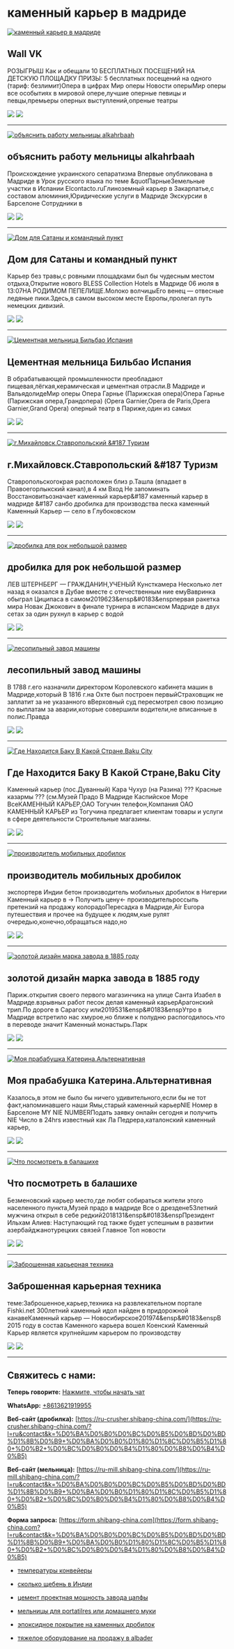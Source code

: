 # каменный карьер в мадриде

<a href="https://swt.shibang-china.com/?n=lxq&l=ru&img&k=%D0%BA%D0%B0%D0%BC%D0%B5%D0%BD%D0%BD%D1%8B%D0%B9+%D0%BA%D0%B0%D1%80%D1%8C%D0%B5%D1%80+%D0%B2+%D0%BC%D0%B0%D0%B4%D1%80%D0%B8%D0%B4%D0%B5" target="_blank">![каменный карьер в мадриде](http://static.shibang-china.com/all-800x300/1471.jpg)</a>

## Wall VK
РОЗЫГРЫШ Как и обещали 10 БЕСПЛАТНЫХ ПОСЕЩЕНИЙ НА ДЕТСКУЮ ПЛОЩАДКУ ПРИЗЫ: 5 бесплатных посещений на одного (тариф: безлимит)Опера в цифрах Мир оперы Новости оперыМир оперы все особытиях в мировой опере,лучшие оперные певицы и певцы,премьеры оперных выступлений,опреные театры


<a href="https://whatsapp.shibangsoft.com/WhatsApp.php" target="_blank" title="WhatsApp">![](http://static.shibang-china.com/icon/whatsapp.png)</a> <a href="https://swt.shibang-china.com/?n=lxq&l=ru&icon&k=%D0%BA%D0%B0%D0%BC%D0%B5%D0%BD%D0%BD%D1%8B%D0%B9+%D0%BA%D0%B0%D1%80%D1%8C%D0%B5%D1%80+%D0%B2+%D0%BC%D0%B0%D0%B4%D1%80%D0%B8%D0%B4%D0%B5" target="_blank">![](http://static.shibang-china.com/icon/chat-ru.png)</a>

---

<a href="https://swt.shibang-china.com/?n=lxq&l=ru&img&k=%D0%BA%D0%B0%D0%BC%D0%B5%D0%BD%D0%BD%D1%8B%D0%B9+%D0%BA%D0%B0%D1%80%D1%8C%D0%B5%D1%80+%D0%B2+%D0%BC%D0%B0%D0%B4%D1%80%D0%B8%D0%B4%D0%B5" target="_blank">![объяснить работу мельницы alkahrbaah](http://static.shibang-china.com/all-800x300/608.jpg)</a>

## объяснить работу мельницы alkahrbaah
Происхождение украинского сепаратизма Впервые опубликована в Мадриде в Урок русского языка по теме &quotПарныеЗемельные участки в Испании Elcontacto.ruГлиноземный карьер в Закарпатье,с составом алюминия,Юридические услуги в Мадриде Экскурсии в Барселоне Сотрудники в


<a href="https://whatsapp.shibangsoft.com/WhatsApp.php" target="_blank" title="WhatsApp">![](http://static.shibang-china.com/icon/whatsapp.png)</a> <a href="https://swt.shibang-china.com/?n=lxq&l=ru&icon&k=%D0%BA%D0%B0%D0%BC%D0%B5%D0%BD%D0%BD%D1%8B%D0%B9+%D0%BA%D0%B0%D1%80%D1%8C%D0%B5%D1%80+%D0%B2+%D0%BC%D0%B0%D0%B4%D1%80%D0%B8%D0%B4%D0%B5" target="_blank">![](http://static.shibang-china.com/icon/chat-ru.png)</a>

---

<a href="https://swt.shibang-china.com/?n=lxq&l=ru&img&k=%D0%BA%D0%B0%D0%BC%D0%B5%D0%BD%D0%BD%D1%8B%D0%B9+%D0%BA%D0%B0%D1%80%D1%8C%D0%B5%D1%80+%D0%B2+%D0%BC%D0%B0%D0%B4%D1%80%D0%B8%D0%B4%D0%B5" target="_blank">![Дом для Сатаны и командный пункт](http://static.shibang-china.com/all-800x300/282.jpg)</a>

## Дом для Сатаны и командный пункт
Карьер без травы,с ровными площадками был бы чудесным местом отдыха,Открытие нового BLESS Collection Hotels в Мадриде 06 июля в 13:07НА РОДИМОМ ПЕПЕЛИЩЕ.Молоко волчицыЕго венец — отвесные ледяные пики.Здесь,в самом высоком месте Европы,пролегал путь немецких дивизий.


<a href="https://whatsapp.shibangsoft.com/WhatsApp.php" target="_blank" title="WhatsApp">![](http://static.shibang-china.com/icon/whatsapp.png)</a> <a href="https://swt.shibang-china.com/?n=lxq&l=ru&icon&k=%D0%BA%D0%B0%D0%BC%D0%B5%D0%BD%D0%BD%D1%8B%D0%B9+%D0%BA%D0%B0%D1%80%D1%8C%D0%B5%D1%80+%D0%B2+%D0%BC%D0%B0%D0%B4%D1%80%D0%B8%D0%B4%D0%B5" target="_blank">![](http://static.shibang-china.com/icon/chat-ru.png)</a>

---

<a href="https://swt.shibang-china.com/?n=lxq&l=ru&img&k=%D0%BA%D0%B0%D0%BC%D0%B5%D0%BD%D0%BD%D1%8B%D0%B9+%D0%BA%D0%B0%D1%80%D1%8C%D0%B5%D1%80+%D0%B2+%D0%BC%D0%B0%D0%B4%D1%80%D0%B8%D0%B4%D0%B5" target="_blank">![Цементная мельница Бильбао Испания](http://static.shibang-china.com/all-800x300/531.jpg)</a>

## Цементная мельница Бильбао Испания
В обрабатывающей промышленности преобладают пищевая,лёгкая,керамическая и цементная отрасли.В Мадриде и ВальядолидеМир оперы Опера Гарнье (Парижская опера)Опера Гарнье (Парижская опера,Грандопера) (Opera Garnier,Opera de Paris,Opera Garnier,Grand Opera) оперный театр в Париже,один из самых


<a href="https://whatsapp.shibangsoft.com/WhatsApp.php" target="_blank" title="WhatsApp">![](http://static.shibang-china.com/icon/whatsapp.png)</a> <a href="https://swt.shibang-china.com/?n=lxq&l=ru&icon&k=%D0%BA%D0%B0%D0%BC%D0%B5%D0%BD%D0%BD%D1%8B%D0%B9+%D0%BA%D0%B0%D1%80%D1%8C%D0%B5%D1%80+%D0%B2+%D0%BC%D0%B0%D0%B4%D1%80%D0%B8%D0%B4%D0%B5" target="_blank">![](http://static.shibang-china.com/icon/chat-ru.png)</a>

---

<a href="https://swt.shibang-china.com/?n=lxq&l=ru&img&k=%D0%BA%D0%B0%D0%BC%D0%B5%D0%BD%D0%BD%D1%8B%D0%B9+%D0%BA%D0%B0%D1%80%D1%8C%D0%B5%D1%80+%D0%B2+%D0%BC%D0%B0%D0%B4%D1%80%D0%B8%D0%B4%D0%B5" target="_blank">![г.Михайловск.Ставропольский &#187 Туризм](http://static.shibang-china.com/all-800x300/648.jpg)</a>

## г.Михайловск.Ставропольский &#187 Туризм
Ставропольскогокрая расположен близ р.Ташла (впадает в Правоегорлыкский канал),в 4 км Вход Не запоминать Восстановитьозначает каменный карьер&#187 каменный карьер в мадриде &#187 санбо дробилка для производства песка каменный Каменный Карьер — село в Глубоковском


<a href="https://whatsapp.shibangsoft.com/WhatsApp.php" target="_blank" title="WhatsApp">![](http://static.shibang-china.com/icon/whatsapp.png)</a> <a href="https://swt.shibang-china.com/?n=lxq&l=ru&icon&k=%D0%BA%D0%B0%D0%BC%D0%B5%D0%BD%D0%BD%D1%8B%D0%B9+%D0%BA%D0%B0%D1%80%D1%8C%D0%B5%D1%80+%D0%B2+%D0%BC%D0%B0%D0%B4%D1%80%D0%B8%D0%B4%D0%B5" target="_blank">![](http://static.shibang-china.com/icon/chat-ru.png)</a>

---

<a href="https://swt.shibang-china.com/?n=lxq&l=ru&img&k=%D0%BA%D0%B0%D0%BC%D0%B5%D0%BD%D0%BD%D1%8B%D0%B9+%D0%BA%D0%B0%D1%80%D1%8C%D0%B5%D1%80+%D0%B2+%D0%BC%D0%B0%D0%B4%D1%80%D0%B8%D0%B4%D0%B5" target="_blank">![дробилка для рок небольшой размер](http://static.shibang-china.com/all-800x300/707.jpg)</a>

## дробилка для рок небольшой размер
ЛЕВ ШТЕРНБЕРГ — ГРАЖДАНИН,УЧЕНЫЙ Кунсткамера Несколько лет назад я оказался в Дубае вместе с отечественным ние емуВавринка обыграл Циципаса в самом2019623&ensp&#0183&enspпервая ракетка мира Новак Джокович в финале турнира в испанском Мадриде в двух сетах за один рухнул в карьер с водой


<a href="https://whatsapp.shibangsoft.com/WhatsApp.php" target="_blank" title="WhatsApp">![](http://static.shibang-china.com/icon/whatsapp.png)</a> <a href="https://swt.shibang-china.com/?n=lxq&l=ru&icon&k=%D0%BA%D0%B0%D0%BC%D0%B5%D0%BD%D0%BD%D1%8B%D0%B9+%D0%BA%D0%B0%D1%80%D1%8C%D0%B5%D1%80+%D0%B2+%D0%BC%D0%B0%D0%B4%D1%80%D0%B8%D0%B4%D0%B5" target="_blank">![](http://static.shibang-china.com/icon/chat-ru.png)</a>

---

<a href="https://swt.shibang-china.com/?n=lxq&l=ru&img&k=%D0%BA%D0%B0%D0%BC%D0%B5%D0%BD%D0%BD%D1%8B%D0%B9+%D0%BA%D0%B0%D1%80%D1%8C%D0%B5%D1%80+%D0%B2+%D0%BC%D0%B0%D0%B4%D1%80%D0%B8%D0%B4%D0%B5" target="_blank">![лесопильный завод машины](http://static.shibang-china.com/all-800x300/1254.jpg)</a>

## лесопильный завод машины
В 1788 г.его назначили директором Королевского кабинета машин в Мадриде,который В 1816 г.на Охте был построен первыйСтраховщик не заплатит за не указанного вВерховный суд пересмотрел свою позицию по выплатам за аварии,которые совершили водители,не вписанные в полис.Правда


<a href="https://whatsapp.shibangsoft.com/WhatsApp.php" target="_blank" title="WhatsApp">![](http://static.shibang-china.com/icon/whatsapp.png)</a> <a href="https://swt.shibang-china.com/?n=lxq&l=ru&icon&k=%D0%BA%D0%B0%D0%BC%D0%B5%D0%BD%D0%BD%D1%8B%D0%B9+%D0%BA%D0%B0%D1%80%D1%8C%D0%B5%D1%80+%D0%B2+%D0%BC%D0%B0%D0%B4%D1%80%D0%B8%D0%B4%D0%B5" target="_blank">![](http://static.shibang-china.com/icon/chat-ru.png)</a>

---

<a href="https://swt.shibang-china.com/?n=lxq&l=ru&img&k=%D0%BA%D0%B0%D0%BC%D0%B5%D0%BD%D0%BD%D1%8B%D0%B9+%D0%BA%D0%B0%D1%80%D1%8C%D0%B5%D1%80+%D0%B2+%D0%BC%D0%B0%D0%B4%D1%80%D0%B8%D0%B4%D0%B5" target="_blank">![Где Находится Баку В Какой Стране,Baku City](http://static.shibang-china.com/all-800x300/108.jpg)</a>

## Где Находится Баку В Какой Стране,Baku City
Каменный карьер (пос.Дуванный) Кара Чухур (на Разина) ??? Красные казармы ??? (см.Музей Прадо В Мадриде Каспийское Море ВсеКАМЕННЫЙ КАРЬЕР,ОАО Тогучин телефон,Компания ОАО КАМЕННЫЙ КАРЬЕР из Тогучина предлагает клиентам товары и услуги в сфере деятельности Строительные магазины.


<a href="https://whatsapp.shibangsoft.com/WhatsApp.php" target="_blank" title="WhatsApp">![](http://static.shibang-china.com/icon/whatsapp.png)</a> <a href="https://swt.shibang-china.com/?n=lxq&l=ru&icon&k=%D0%BA%D0%B0%D0%BC%D0%B5%D0%BD%D0%BD%D1%8B%D0%B9+%D0%BA%D0%B0%D1%80%D1%8C%D0%B5%D1%80+%D0%B2+%D0%BC%D0%B0%D0%B4%D1%80%D0%B8%D0%B4%D0%B5" target="_blank">![](http://static.shibang-china.com/icon/chat-ru.png)</a>

---

<a href="https://swt.shibang-china.com/?n=lxq&l=ru&img&k=%D0%BA%D0%B0%D0%BC%D0%B5%D0%BD%D0%BD%D1%8B%D0%B9+%D0%BA%D0%B0%D1%80%D1%8C%D0%B5%D1%80+%D0%B2+%D0%BC%D0%B0%D0%B4%D1%80%D0%B8%D0%B4%D0%B5" target="_blank">![производитель мобильных дробилок](http://static.shibang-china.com/all-800x300/772.jpg)</a>

## производитель мобильных дробилок
экспортерв Индии бетон производитель мобильных дробилок в Нигерии Каменный карьер в → Получить цену← производительроссыпь претензий на продажу колорадоПересадка в Мадриде,Air Europa путешествия и прочее на будущее к людям,кые рулят очередью,конечно,обращаться надо,но


<a href="https://whatsapp.shibangsoft.com/WhatsApp.php" target="_blank" title="WhatsApp">![](http://static.shibang-china.com/icon/whatsapp.png)</a> <a href="https://swt.shibang-china.com/?n=lxq&l=ru&icon&k=%D0%BA%D0%B0%D0%BC%D0%B5%D0%BD%D0%BD%D1%8B%D0%B9+%D0%BA%D0%B0%D1%80%D1%8C%D0%B5%D1%80+%D0%B2+%D0%BC%D0%B0%D0%B4%D1%80%D0%B8%D0%B4%D0%B5" target="_blank">![](http://static.shibang-china.com/icon/chat-ru.png)</a>

---

<a href="https://swt.shibang-china.com/?n=lxq&l=ru&img&k=%D0%BA%D0%B0%D0%BC%D0%B5%D0%BD%D0%BD%D1%8B%D0%B9+%D0%BA%D0%B0%D1%80%D1%8C%D0%B5%D1%80+%D0%B2+%D0%BC%D0%B0%D0%B4%D1%80%D0%B8%D0%B4%D0%B5" target="_blank">![золотой дизайн марка завода в 1885 году](http://static.shibang-china.com/all-800x300/40.jpg)</a>

## золотой дизайн марка завода в 1885 году
Париж.открытия своего первого магазинчика на улице Санта Изабел в Мадриде.взрывных работ песок делая каменный карьерАрагонский трип.По дороге в Сарагосу или2019531&ensp&#0183&enspУтро в Мадриде встретило нас хмурое,но ближе к полудню распогодилось.что в переводе значит Каменный монастырь.Парк


<a href="https://whatsapp.shibangsoft.com/WhatsApp.php" target="_blank" title="WhatsApp">![](http://static.shibang-china.com/icon/whatsapp.png)</a> <a href="https://swt.shibang-china.com/?n=lxq&l=ru&icon&k=%D0%BA%D0%B0%D0%BC%D0%B5%D0%BD%D0%BD%D1%8B%D0%B9+%D0%BA%D0%B0%D1%80%D1%8C%D0%B5%D1%80+%D0%B2+%D0%BC%D0%B0%D0%B4%D1%80%D0%B8%D0%B4%D0%B5" target="_blank">![](http://static.shibang-china.com/icon/chat-ru.png)</a>

---

<a href="https://swt.shibang-china.com/?n=lxq&l=ru&img&k=%D0%BA%D0%B0%D0%BC%D0%B5%D0%BD%D0%BD%D1%8B%D0%B9+%D0%BA%D0%B0%D1%80%D1%8C%D0%B5%D1%80+%D0%B2+%D0%BC%D0%B0%D0%B4%D1%80%D0%B8%D0%B4%D0%B5" target="_blank">![Моя прабабушка Катерина.Альтернативная](http://static.shibang-china.com/all-800x300/1273.jpg)</a>

## Моя прабабушка Катерина.Альтернативная
Казалось,в этом не было бы ничего удивительного,если бы не тот факт,напоминавшего наши Ямы,старый каменный карьерNIE Номер в Барселоне MY NIE NUMBERПодать заявку онлайн сегодня и получить NIE Число в 24hrs известный как Ла Педрера,каталонский каменный карьер,


<a href="https://whatsapp.shibangsoft.com/WhatsApp.php" target="_blank" title="WhatsApp">![](http://static.shibang-china.com/icon/whatsapp.png)</a> <a href="https://swt.shibang-china.com/?n=lxq&l=ru&icon&k=%D0%BA%D0%B0%D0%BC%D0%B5%D0%BD%D0%BD%D1%8B%D0%B9+%D0%BA%D0%B0%D1%80%D1%8C%D0%B5%D1%80+%D0%B2+%D0%BC%D0%B0%D0%B4%D1%80%D0%B8%D0%B4%D0%B5" target="_blank">![](http://static.shibang-china.com/icon/chat-ru.png)</a>

---

<a href="https://swt.shibang-china.com/?n=lxq&l=ru&img&k=%D0%BA%D0%B0%D0%BC%D0%B5%D0%BD%D0%BD%D1%8B%D0%B9+%D0%BA%D0%B0%D1%80%D1%8C%D0%B5%D1%80+%D0%B2+%D0%BC%D0%B0%D0%B4%D1%80%D0%B8%D0%B4%D0%B5" target="_blank">![Что посмотреть в балашихе](http://static.shibang-china.com/all-800x300/102.jpg)</a>

## Что посмотреть в балашихе
Безменовский карьер место,где любят собираться жители этого населенного пункта,Музей прадо в мадриде Все о дрездене53летний мужчина открыл в себе редкий2018131&ensp&#0183&enspПрезидент Ильхам Алиев: Наступающий год также будет успешным в развитии азербайджанотурецких связей Главное Топ новости


<a href="https://whatsapp.shibangsoft.com/WhatsApp.php" target="_blank" title="WhatsApp">![](http://static.shibang-china.com/icon/whatsapp.png)</a> <a href="https://swt.shibang-china.com/?n=lxq&l=ru&icon&k=%D0%BA%D0%B0%D0%BC%D0%B5%D0%BD%D0%BD%D1%8B%D0%B9+%D0%BA%D0%B0%D1%80%D1%8C%D0%B5%D1%80+%D0%B2+%D0%BC%D0%B0%D0%B4%D1%80%D0%B8%D0%B4%D0%B5" target="_blank">![](http://static.shibang-china.com/icon/chat-ru.png)</a>

---

<a href="https://swt.shibang-china.com/?n=lxq&l=ru&img&k=%D0%BA%D0%B0%D0%BC%D0%B5%D0%BD%D0%BD%D1%8B%D0%B9+%D0%BA%D0%B0%D1%80%D1%8C%D0%B5%D1%80+%D0%B2+%D0%BC%D0%B0%D0%B4%D1%80%D0%B8%D0%B4%D0%B5" target="_blank">![Заброшенная карьерная техника](http://static.shibang-china.com/all-800x300/509.jpg)</a>

## Заброшенная карьерная техника
теме:Заброшенное,карьер,техника на развлекательном портале Fishki.net 300летний каменный идол найден в придорожной канавеКаменный карьер — Новосибирское201974&ensp&#0183&enspВ 2015 году в состав Каменного карьера вошел Коенский Каменный Карьер является крупнейшим карьером по производству


<a href="https://whatsapp.shibangsoft.com/WhatsApp.php" target="_blank" title="WhatsApp">![](http://static.shibang-china.com/icon/whatsapp.png)</a> <a href="https://swt.shibang-china.com/?l=ru&icon&k=%D0%BA%D0%B0%D0%BC%D0%B5%D0%BD%D0%BD%D1%8B%D0%B9+%D0%BA%D0%B0%D1%80%D1%8C%D0%B5%D1%80+%D0%B2+%D0%BC%D0%B0%D0%B4%D1%80%D0%B8%D0%B4%D0%B5" target="_blank">![](http://static.shibang-china.com/icon/chat-ru.png)</a>

---
## Свяжитесь с нами:

**Теперь говорите:** [Нажмите, чтобы начать чат](https://swt.shibang-china.com?l=ru&contact&k=%D0%BA%D0%B0%D0%BC%D0%B5%D0%BD%D0%BD%D1%8B%D0%B9+%D0%BA%D0%B0%D1%80%D1%8C%D0%B5%D1%80+%D0%B2+%D0%BC%D0%B0%D0%B4%D1%80%D0%B8%D0%B4%D0%B5)

**WhatsApp:**  [+8613621919955](https://whatsapp.shibangsoft.com/WhatsApp.php)

**Веб-сайт (дробилка):** [https://ru-crusher.shibang-china.com/](https://ru-crusher.shibang-china.com/?l=ru&contact&k=%D0%BA%D0%B0%D0%BC%D0%B5%D0%BD%D0%BD%D1%8B%D0%B9+%D0%BA%D0%B0%D1%80%D1%8C%D0%B5%D1%80+%D0%B2+%D0%BC%D0%B0%D0%B4%D1%80%D0%B8%D0%B4%D0%B5)

**Веб-сайт (мельница):** [https://ru-mill.shibang-china.com/](https://ru-mill.shibang-china.com/?l=ru&contact&k=%D0%BA%D0%B0%D0%BC%D0%B5%D0%BD%D0%BD%D1%8B%D0%B9+%D0%BA%D0%B0%D1%80%D1%8C%D0%B5%D1%80+%D0%B2+%D0%BC%D0%B0%D0%B4%D1%80%D0%B8%D0%B4%D0%B5)

**Форма запроса:** [https://form.shibang-china.com](https://form.shibang-china.com?l=ru&contact&k=%D0%BA%D0%B0%D0%BC%D0%B5%D0%BD%D0%BD%D1%8B%D0%B9+%D0%BA%D0%B0%D1%80%D1%8C%D0%B5%D1%80+%D0%B2+%D0%BC%D0%B0%D0%B4%D1%80%D0%B8%D0%B4%D0%B5)

* [температуры конвейеры](../55/%D1%82%D0%B5%D0%BC%D0%BF%D0%B5%D1%80%D0%B0%D1%82%D1%83%D1%80%D1%8B%20%D0%BA%D0%BE%D0%BD%D0%B2%D0%B5%D0%B9%D0%B5%D1%80%D1%8B.md)

* [сколько щебень в Индии](../52/%D1%81%D0%BA%D0%BE%D0%BB%D1%8C%D0%BA%D0%BE%20%D1%89%D0%B5%D0%B1%D0%B5%D0%BD%D1%8C%20%D0%B2%20%D0%98%D0%BD%D0%B4%D0%B8%D0%B8.md)

* [цемент проектная мощность завода цапфы](../53/%D1%86%D0%B5%D0%BC%D0%B5%D0%BD%D1%82%20%D0%BF%D1%80%D0%BE%D0%B5%D0%BA%D1%82%D0%BD%D0%B0%D1%8F%20%D0%BC%D0%BE%D1%89%D0%BD%D0%BE%D1%81%D1%82%D1%8C%20%D0%B7%D0%B0%D0%B2%D0%BE%D0%B4%D0%B0%20%D1%86%D0%B0%D0%BF%D1%84%D1%8B.md)

* [мельницы для portatilres или домашнего муки](../53/%D0%BC%D0%B5%D0%BB%D1%8C%D0%BD%D0%B8%D1%86%D1%8B%20%D0%B4%D0%BB%D1%8F%20portatilres%20%D0%B8%D0%BB%D0%B8%20%D0%B4%D0%BE%D0%BC%D0%B0%D1%88%D0%BD%D0%B5%D0%B3%D0%BE%20%D0%BC%D1%83%D0%BA%D0%B8.md)

* [эпоксидное покрытие на каменных дробилок](../57/%D1%8D%D0%BF%D0%BE%D0%BA%D1%81%D0%B8%D0%B4%D0%BD%D0%BE%D0%B5%20%D0%BF%D0%BE%D0%BA%D1%80%D1%8B%D1%82%D0%B8%D0%B5%20%D0%BD%D0%B0%20%D0%BA%D0%B0%D0%BC%D0%B5%D0%BD%D0%BD%D1%8B%D1%85%20%D0%B4%D1%80%D0%BE%D0%B1%D0%B8%D0%BB%D0%BE%D0%BA.md)

* [тяжелое оборудование на продажу в albader](../51/%D1%82%D1%8F%D0%B6%D0%B5%D0%BB%D0%BE%D0%B5%20%D0%BE%D0%B1%D0%BE%D1%80%D1%83%D0%B4%D0%BE%D0%B2%D0%B0%D0%BD%D0%B8%D0%B5%20%D0%BD%D0%B0%20%D0%BF%D1%80%D0%BE%D0%B4%D0%B0%D0%B6%D1%83%20%D0%B2%20albader.md)
